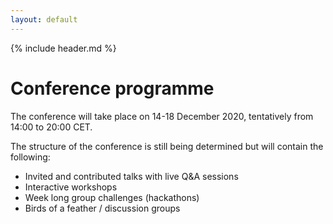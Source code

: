 ```yaml
---
layout: default
---
```


{% include header.md %}

# Conference programme

The conference will take place on 14-18 December 2020, tentatively from 14:00 to 20:00 CET.

The structure of the conference is still being determined but will contain the following:

- Invited and contributed talks with live Q&A sessions
- Interactive workshops
- Week long group challenges (hackathons)
- Birds of a feather / discussion groups
